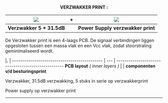 <b> <p align="center"> VERZWAKKER PRINT :</p></b>

<a href= "https://github.com/costonisp/Meetzender/blob/master/documentation/verzwakker_print/Attenuator.jpg"><img src= "https://github.com/costonisp/Meetzender/blob/master/documentation/verzwakker_print/AttenuatorTN.jpg"></a> | **+** | <a href= "https://github.com/costonisp/Meetzender/blob/master/documentation/verzwakker_print/AttenuatorPower.jpg"><img src= "https://github.com/costonisp/Meetzender/blob/master/documentation/verzwakker_print/AttenuatorPowerTN.jpg" ></a>
--------------------------------------------- | --- |  --------------------------------------------
**Verzwakker 5 * 31.5dB** |  | **Power Supply verzwakker print**
<p>
De Verzwakker print is een 4-laags PCB. 
De signaal verbindingen liggen opgesloten tussen een massa vlak en een Vcc vlak, zodat stoorstraling geminimaliseerd wordt.
  
|**.** | --------------------------------------------- | --- | ---------------------------------------------------
  **PCB layout** *( inner layers )* | |   **componenten v/d besturingsprint**<p>


Verzwakker, 31.5dB verzwakking, 5 stuks in serie op verzwakkerprint


Power supply op verzwakker print</p> 
<hr>
